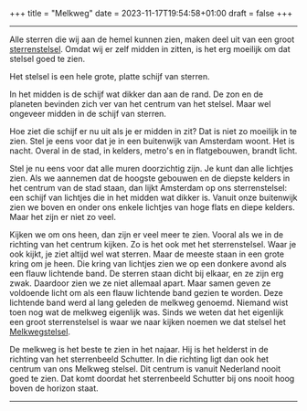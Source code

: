 +++
title = "Melkweg"
date = 2023-11-17T19:54:58+01:00
draft = false
+++

---
Alle sterren die wij aan de hemel kunnen zien, maken deel uit van een
groot [sterrenstelsel](/encyclopedie/sterrenstelsel). Omdat wij er zelf
midden in zitten, is het erg moeilijk om dat stelsel goed te zien.

Het stelsel is een hele grote, platte schijf van sterren.

In het midden is de schijf wat dikker dan aan de rand. De zon en de
planeten bevinden zich ver van het centrum van het stelsel. Maar wel
ongeveer midden in de schijf van sterren.

Hoe ziet die schijf er nu uit als je er midden in zit? Dat is niet zo
moeilijk in te zien. Stel je eens voor dat je in een buitenwijk van
Amsterdam woont. Het is nacht. Overal in de stad, in kelders, metro\'s
en in flatgebouwen, brandt licht.

Stel je nu eens voor dat alle muren doorzichtig zijn. Je kunt dan alle
lichtjes zien. Als we aannemen dat de hoogste gebouwen en de diepste
kelders in het centrum van de stad staan, dan lijkt Amsterdam op ons
sterrenstelsel: een schijf van lichtjes die in het midden wat dikker is.
Vanuit onze buitenwijk zien we boven en onder ons enkele lichtjes van
hoge flats en diepe kelders. Maar het zijn er niet zo veel.

Kijken we om ons heen, dan zijn er veel meer te zien. Vooral als we in
de richting van het centrum kijken. Zo is het ook met het
sterrenstelsel. Waar je ook kijkt, je ziet altijd wel wat sterren. Maar
de meeste staan in een grote kring om je heen. Die kring van lichtjes
zien we op een donkere avond als een flauw lichtende band. De sterren
staan dicht bij elkaar, en ze zijn erg zwak. Daardoor zien we ze niet
allemaal apart. Maar samen geven ze voldoende licht om als een flauw
lichtende band gezien te worden. Deze lichtende band werd al lang
geleden de melkweg genoemd. Niemand wist toen nog wat de melkweg
eigenlijk was. Sinds we weten dat het eigenlijk een groot sterrenstelsel
is waar we naar kijken noemen we dat stelsel het
[Melkwegstelsel](/encyclopedie/melkwegstelsel).

De melkweg is het beste te zien in het najaar. Hij is het helderst in de
richting van het sterrenbeeld Schutter. In die richting ligt dan ook het
centrum van ons Melkweg stelsel. Dit centrum is vanuit Nederland nooit
goed te zien. Dat komt doordat het sterrenbeeld Schutter bij ons nooit
hoog boven de horizon staat.

---
